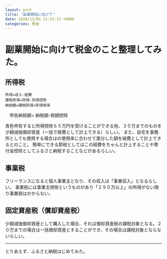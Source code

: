 ```yaml
---
layout: post
title: "副業開始に向けて"
date: 2020/11/01 11:31:13 +0900
categories: 税金
---
```


# 副業開始に向けて税金のこと整理してみた。
## 所得税

    所得=収入-経費
    課税所得=所得-所得控除
    納税額=課税所得×所得税率
　申告納税額= 納税額-税額控除

青色申告すると所得控除６５万円を受けることができる他、３０万までのものを少額減価償却資産（一括で経費として計上できる）らしい。
また、自宅を事務所としても使用する場合はの使用率に合わせて案分した額を経費として計上できるとのこと。
簡単にできる節税としてはこの経費をちゃんと計上することや寄付金控除としてふるさと納税することなどがあるらしい。

## 事業税

フリーランスになると個人事業主となり、その収入は「事業収入」となるらしい。
事業税には事業主控除というものがあり「２９０万以上」の所得がない限り事業税はかからない。

## 固定資産税（償却資産税）

少額減価償却資産として購入した場合、それは償却資産税の課税対象となる。２０万までの場合は一括償却資産とすることができ、その場合は課税対象とならないらしい。

---

とりあえず、ふるさと納税はじめてみた。